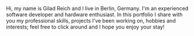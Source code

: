 Hi, my name is Gilad Reich and I live in Berlin, Germany.
I'm an experienced software developer and hardware enthusiast.
In this portfolio I share with you my professional skills, projects I've been working on, hobbies and interests; feel free to click around and I hope you enjoy your stay!
